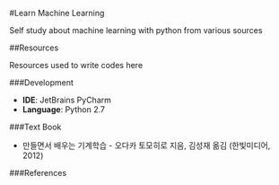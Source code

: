 #Learn Machine Learning

Self study about machine learning with python from various sources

##Resources

Resources used to write codes here

###Development
- **IDE**: JetBrains PyCharm
- **Language**: Python 2.7

###Text Book
- 만들면서 배우는 기계학습 - 오다카 토모히로 지음, 김성재 옮김 (한빛미디어, 2012)

###References
